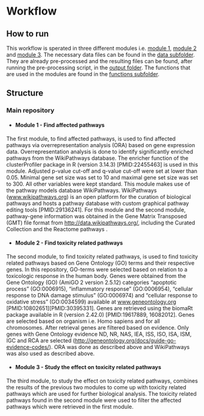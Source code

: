 # Workflow

## How to run
This workflow is sperated in three different modules i.e. [module 1](https://github.com/laurent2207/TiO2-scripts/blob/master/Module1_Enrichment.Rmd), [module 2](https://github.com/laurent2207/TiO2-scripts/blob/master/Module2_GOterm_processing.Rmd) and [module 3](https://github.com/laurent2207/TiO2-scripts/blob/master/Module3_FilterResults.Rmd). The necessary data files can be found in the [data subfolder](https://github.com/laurent2207/TiO2-scripts/tree/master/data). They are already pre-processed and the resulting files can be found, after running the pre-processing script, in the [output folder](https://github.com/laurent2207/TiO2-scripts/tree/master/output). 
The functions that are used in the modules are found in the [functions subfolder](https://github.com/laurent2207/TiO2-scripts/tree/master/functions).

## Structure

### Main repository
* #### Module 1 - Find affected pathways
The first module, to find affected pathways, is used to find affected pathways via overrepresentation analysis (ORA) based on gene expression data. Overrepresentation analysis is done to identify significantly enriched pathways from the WikiPathways database. The enricher function of the clusterProfiler package in R (version 3.14.3) [PMID:22455463] is used in this module. Adjusted p-value cut-off and q-value cut-off were set at lower than 0.05. Minimal gene set size was set to 10 and maximal gene set size was set to 300. All other variables were kept standard.
This module makes use of the pathway models database WikiPathways. WikiPathways (www.wikipathways.org) is an open platform for the curation of biological pathways and hosts a pathway database with custom graphical pathway editing tools [PMID:29136241]. 
For this module and the second module, pathway-gene information was obtained in the Gene Matrix Transposed (GMT) file format from http://data.wikipathways.org/, including the Curated Collection and the Reactome pathways .

* #### Module 2 - Find toxicity related pathways
The second module, to find toxicity related pathways, is used to find toxicity related pathways based on Gene Ontology (GO) terms and their respective genes. In this repository, GO-terms were selected based on relation to a toxicologic response in the human body. Genes were obtained from the Gene Ontology (GO) (AmiGO 2 version 2.5.12) categories “apoptotic process” (GO:0006915), “inflammatory response” (GO:0006954), “cellular response to DNA damage stimulus” (GO:0006974) and “cellular response to oxidative stress” (GO:0034599) available at www.geneontology.org [PMID:10802651][PMID:30395331]. Genes are retrieved using the biomaRt package available in R (version 2.42.0) [PMID:19617889, 16082012]. Genes are selected based on organism i.e. Homo sapiens and for all chromosomes. After retrieval genes are filtered based on evidence. Only genes with Gene Ontology evidence ND, NR, NAS, IEA, ISS, ISO, ISA, ISM, IGC and RCA are selected (http://geneontology.org/docs/guide-go-evidence-codes/). ORA was done as described above and WikiPathways was also used as described above. 
 
* #### Module 3 - Study the effect on toxicity related pathways
The third module, to study the effect on toxicity related pathways, combines the results of the previous two modules to come up with toxicity related pathways which are used for further biological analysis. The toxicity related pathways found in the second module were used to filter the affected pathways which were retrieved in the first module.


